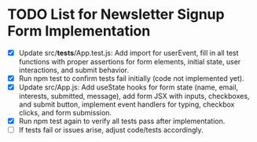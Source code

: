# TODO List for Newsletter Signup Form Implementation

- [x] Update src/__tests__/App.test.js: Add import for userEvent, fill in all test functions with proper assertions for form elements, initial state, user interactions, and submit behavior.
- [x] Run npm test to confirm tests fail initially (code not implemented yet).
- [x] Update src/App.js: Add useState hooks for form state (name, email, interests, submitted, message), add form JSX with inputs, checkboxes, and submit button, implement event handlers for typing, checkbox clicks, and form submission.
- [x] Run npm test again to verify all tests pass after implementation.
- [ ] If tests fail or issues arise, adjust code/tests accordingly.

